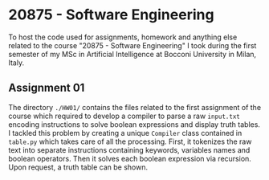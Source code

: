 # 20875 - Software Engineering
To host the code used for assignments, homework and anything else related to the course "20875 - Software Engineering" I took during the first semester of my MSc in Artificial Intelligence at Bocconi University in Milan, Italy.  

## Assignment 01
The directory `./HW01/` contains the files related to the first assignment of the course which required to develop a compiler to parse a raw `input.txt` encoding instructions to solve boolean expressions and display truth tables.  
I tackled this problem by creating a unique `Compiler` class contained in `table.py` which takes care of all the processing. First, it tokenizes the raw text into separate instructions containing keywords, variables names and boolean operators. Then it solves each boolean expression via recursion. Upon request, a truth table can be shown.

